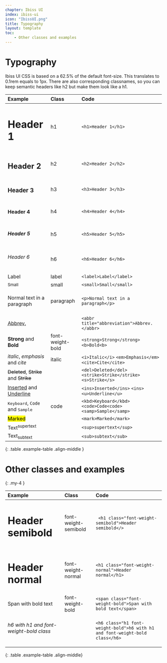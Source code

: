 ```yaml
---
chapter: Ibiss UI
index: ibiss-ui
icon: "IbissUI.png"
title: Typography
layout: template
toc: 
    - Other classes and examples
--- 
```


# Typography

Ibiss UI CSS is based on a 62.5% of the default font-size. This translates to 0.1rem equals to 1px. 
There are also corresponding classnames, so you can keep semantic headers like h2 but make them look like a h1. 

| Example                                        | Class                                                     | Code                                                  | 
| :-------------------------------------------   | :-------------------------------------------------------- | :--------------------------------------------------   |
| <h1>Header 1</h1>                              | h1                                                        | ```<h1>Header 1</h1>```                               |
| <h2>Header 2</h2>                              | h2                                                        | ```<h2>Header 2</h2>```                               |
| <h3>Header 3</h3>                              | h3                                                        | ```<h3>Header 3</h3>```                               |
| <h4>Header 4</h4>                              | h4                                                        | ```<h4>Header 4</h4>```                               |
| <h5>Header 5</h5>                              | h5                                                        | ```<h5>Header 5</h5>```                               |
| <h6>Header 6</h6>                              | h6                                                        | ```<h6>Header 6</h6>```                               |
| <label>Label</label>                           | label                                                     | ```<label>Label</label>```                            |
| <small>Small</small>                           | small                                                     | ```<small>Small</small>```                            |
| <p>Normal text in a paragraph</p>              | paragraph                                                 | ```<p>Normal text in a paragraph</p>```               |
|                                                |                                                           |                                                       |
| <abbr title="abbreviation">Abbrev.</abbr>      |                                                           | ```<abbr title="abbreviation">Abbrev.</abbr>```       |
| <strong>Strong</strong> and <b>Bold<b>         | font-weight-bold                                          | ```<strong>Strong</strong>``` ``` <b>Bold<b>```       | 
| <i>italic</i>, <em>emphasis</em> and <cite>cite</cite> | italic                               | ```<i>Italic</i>``` ```<em>Emphasis</em>``` ```<cite>Cite</cite>```|
| <del>Deleted</del>, <strike>Strike</strike> and <s>Strike</s> |                       | ```<del>Deleted</del>``` ```<strike>Strike</strike>``` ```<s>Strike</s>``` |
| <ins>Inserted</ins> and <u>Underline</u>       |                                              | ```<ins>Inserted</ins>``` ```<ins><u>Underline</u>```              |
| <kbd>Keyboard</kbd>, <code>Code</code> and <samp>Sample</samp> | code        | ```<kbd>Keyboard</kbd>``` ```<code>Code<code>``` ```<samp>Sample</samp>```          |
| <mark>Marked</mark>                            |                                                           |```<mark>Marked</mark>```                              |
| <span>Text</span><sup>supertext</sup>          |                                                           |```<sup>supertext</sup>```                             |
| <span>Text</span><sub>subtext</sub>            |                                                           |```<sub>subtext</sub>```                               |
{: .table .example-table .align-middle }

# Other classes and examples
{: .my-4 }


| Example                                        | Class                                                     | Code                                                  | 
| :-------------------------------------------   | :-------------------------------------------------------- | :--------------------------------------------------   |
| <h1 class="font-weight-semibold">Header semibold</h1> | font-weight-semibold  | ``` <h1 class="font-weight-semibold">Header semibold</>```                         |
| <h1 class="font-weight-normal">Header normal</h1> | font-weight-normal      | ```<h1 class="font-weight-normal">Header normal</h1>```                              |
| <span class="font-weight-bold">Span with bold text</span> | font-weight-bold| ```<span class="font-weight-bold">Span with bold text</span>```                      |
| <h6 class="h1 font-weight-bold">h6 with h1 and font-weight-bold class</h6> |      | ```<h6 class="h1 font-weight-bold">h6 with h1 and font-weight-bold class</h6>```|
{: .table .example-table .align-middle}

